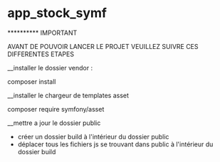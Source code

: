 # app_stock_symf

********** IMPORTANT


AVANT DE POUVOIR LANCER LE PROJET VEUILLEZ SUIVRE CES DIFFERENTES ETAPES

__installer le dossier vendor : 

composer install

__installer le chargeur de templates asset

composer require symfony/asset

__mettre a jour le dossier public 

 - créer un dossier build à l'intérieur du dossier public
 - déplacer tous les fichiers js se trouvant dans public à l'intérieur du dossier build
